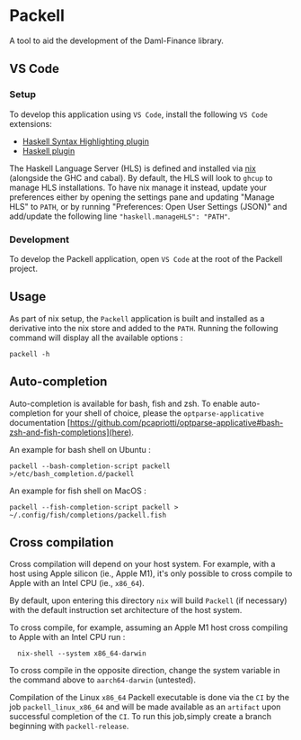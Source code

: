 # Packell

A tool to aid the development of the Daml-Finance library.

## VS Code

### Setup

To develop this application using `VS Code`, install the following `VS Code` extensions:
- [Haskell Syntax Highlighting plugin](https://marketplace.visualstudio.com/items?itemName=justusadam.language-haskell)
- [Haskell plugin](https://marketplace.visualstudio.com/items?itemName=haskell.haskell)

The Haskell Language Server (HLS) is defined and installed via [nix](default.nix) (alongside the GHC
and cabal). By default, the HLS will look to `ghcup` to manage HLS installations. To have nix manage
it instead, update your preferences either by opening the settings pane and updating "Manage HLS" to
`PATH`, or by running "Preferences: Open User Settings (JSON)" and add/update the following line
`"haskell.manageHLS": "PATH"`.

### Development

To develop the Packell application, open `VS Code` at the root of the Packell project.

## Usage

As part of nix setup, the `Packell` application is built and installed as a derivative into the nix
store and added to the `PATH`. Running the following command will display all the available options :

```
packell -h
```

## Auto-completion

Auto-completion is available for bash, fish and zsh. To enable auto-completion for your shell of
choice, please the `optparse-applicative` documentation
[https://github.com/pcapriotti/optparse-applicative#bash-zsh-and-fish-completions](here).

An example for bash shell on Ubuntu :

```
packell --bash-completion-script packell >/etc/bash_completion.d/packell
```

An example for fish shell on MacOS :

```
packell --fish-completion-script packell > ~/.config/fish/completions/packell.fish
```

## Cross compilation

Cross compilation will depend on your host system. For example, with a host using Apple silicon
(ie., Apple M1), it's only possible to cross compile to Apple with an Intel CPU (ie., `x86_64`).

By default, upon entering this directory `nix` will build `Packell` (if necessary) with the default
instruction set architecture of the host system.

To cross compile, for example, assuming an Apple M1 host cross compiling to Apple with an Intel CPU
run :

```
  nix-shell --system x86_64-darwin
```

To cross compile in the opposite direction, change the system variable in the command above to
`aarch64-darwin` (untested).

Compilation of the Linux `x86_64` Packell executable is done via the `CI` by the job
`packell_linux_x86_64` and will be made available as an `artifact` upon successful completion of
the `CI`. To run this job,simply create a branch beginning with `packell-release`.
